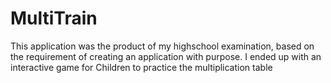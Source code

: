 # MultiTrain
This application was the product of my highschool examination, based on the requirement of creating an application with purpose.
I ended up with an interactive game for Children to practice the multiplication table
